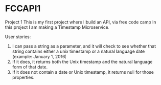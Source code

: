 # FCCAPI1
Project 1 
This is my first project where I build an API, via free code camp
In this project I am making a Timestamp Microservice.

User stories:
1) I can pass a string as a parameter, and it will check to see whether that string contains either a unix timestamp or a natural language date (example: January 1, 2016)
2) If it does, it returns both the Unix timestamp and the natural language form of that date.
3) If it does not contain a date or Unix timestamp, it returns null for those properties.
